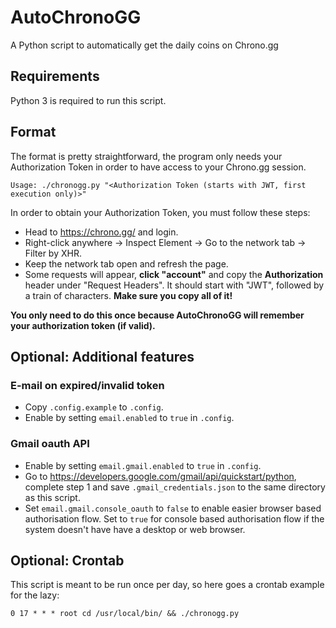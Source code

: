 # AutoChronoGG

A Python script to automatically get the daily coins on Chrono.gg

## Requirements

Python 3 is required to run this script.

## Format

The format is pretty straightforward, the program only needs your Authorization Token in order to have access to your Chrono.gg session.

    Usage: ./chronogg.py "<Authorization Token (starts with JWT, first execution only)>"

In order to obtain your Authorization Token, you must follow these steps:

* Head to <https://chrono.gg/> and login.
* Right-click anywhere -> Inspect Element -> Go to the network tab -> Filter by XHR.
* Keep the network tab open and refresh the page.
* Some requests will appear, **click "account"** and copy the **Authorization** header under "Request Headers". It should start with "JWT", followed by a train of characters. **Make sure you copy all of it!**

**You only need to do this once because AutoChronoGG will remember your authorization token (if valid).**

## Optional: Additional features

### E-mail on expired/invalid token

* Copy `.config.example` to `.config`.
* Enable by setting `email.enabled` to `true` in `.config`.

### Gmail oauth API

* Enable by setting `email.gmail.enabled` to `true` in `.config`.
* Go to <https://developers.google.com/gmail/api/quickstart/python>, complete step 1 and save `.gmail_credentials.json` to the same directory as this script.
* Set `email.gmail.console_oauth` to `false` to enable easier browser based authorisation flow. Set to `true` for console based authorisation flow if the system doesn't have have a desktop or web browser.

## Optional: Crontab

This script is meant to be run once per day, so here goes a crontab example for the lazy:

    0 17 * * * root cd /usr/local/bin/ && ./chronogg.py
